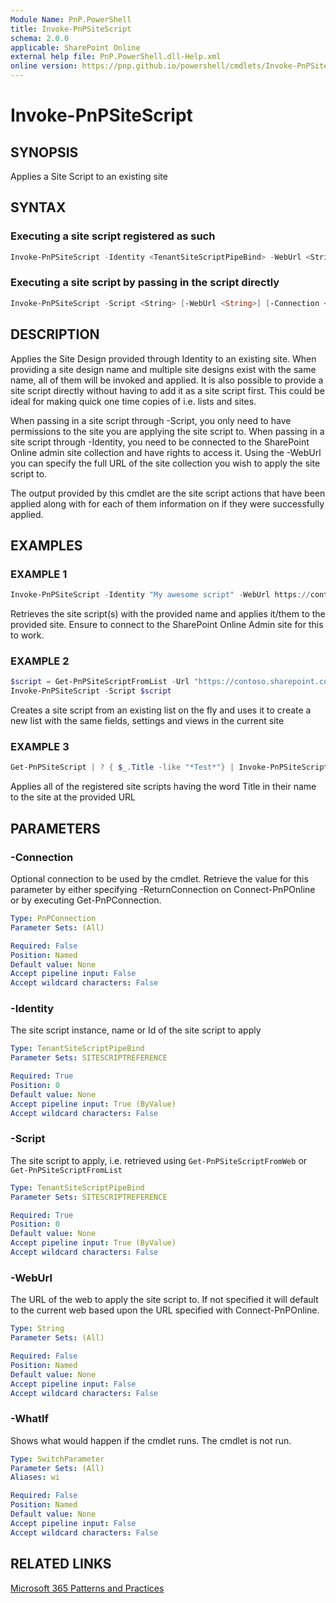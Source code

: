 ```yaml
---
Module Name: PnP.PowerShell
title: Invoke-PnPSiteScript
schema: 2.0.0
applicable: SharePoint Online
external help file: PnP.PowerShell.dll-Help.xml
online version: https://pnp.github.io/powershell/cmdlets/Invoke-PnPSiteScript.html
---
```

 
# Invoke-PnPSiteScript

## SYNOPSIS
Applies a Site Script to an existing site

## SYNTAX

### Executing a site script registered as such

```powershell
Invoke-PnPSiteScript -Identity <TenantSiteScriptPipeBind> -WebUrl <String> [-Connection <PnPConnection>] [<CommonParameters>]
```

### Executing a site script by passing in the script directly

```powershell
Invoke-PnPSiteScript -Script <String> [-WebUrl <String>] [-Connection <PnPConnection>] [<CommonParameters>]
```

## DESCRIPTION

Applies the Site Design provided through Identity to an existing site. When providing a site design name and multiple site designs exist with the same name, all of them will be invoked and applied. It is also possible to provide a site script directly without having to add it as a site script first. This could be ideal for making quick one time copies of i.e. lists and sites.

When passing in a site script through -Script, you only need to have permissions to the site you are applying the site script to.
When passing in a site script through -Identity, you need to be connected to the SharePoint Online admin site collection and have rights to access it. Using the -WebUrl you can specify the full URL of the site collection you wish to apply the site script to.

The output provided by this cmdlet are the site script actions that have been applied along with for each of them information on if they were successfully applied.

## EXAMPLES

### EXAMPLE 1
```powershell
Invoke-PnPSiteScript -Identity "My awesome script" -WebUrl https://contoso.sharepoint.com/sites/mydemosite
```

Retrieves the site script(s) with the provided name and applies it/them to the provided site. Ensure to connect to the SharePoint Online Admin site for this to work.

### EXAMPLE 2
```powershell
$script = Get-PnPSiteScriptFromList -Url "https://contoso.sharepoint.com/sites/mytemplatesite/lists/Sample"
Invoke-PnPSiteScript -Script $script
```

Creates a site script from an existing list on the fly and uses it to create a new list with the same fields, settings and views in the current site

### EXAMPLE 3
```powershell
Get-PnPSiteScript | ? { $_.Title -like "*Test*"} | Invoke-PnPSiteScript -WebUrl https://contoso.sharepoint.com/sites/mydemosite
```

Applies all of the registered site scripts having the word Title in their name to the site at the provided URL

## PARAMETERS

### -Connection
Optional connection to be used by the cmdlet. Retrieve the value for this parameter by either specifying -ReturnConnection on Connect-PnPOnline or by executing Get-PnPConnection.

```yaml
Type: PnPConnection
Parameter Sets: (All)

Required: False
Position: Named
Default value: None
Accept pipeline input: False
Accept wildcard characters: False
```

### -Identity
The site script instance, name or Id of the site script to apply

```yaml
Type: TenantSiteScriptPipeBind
Parameter Sets: SITESCRIPTREFERENCE

Required: True
Position: 0
Default value: None
Accept pipeline input: True (ByValue)
Accept wildcard characters: False
```

### -Script
The site script to apply, i.e. retrieved using `Get-PnPSiteScriptFromWeb` or `Get-PnPSiteScriptFromList`

```yaml
Type: TenantSiteScriptPipeBind
Parameter Sets: SITESCRIPTREFERENCE

Required: True
Position: 0
Default value: None
Accept pipeline input: True (ByValue)
Accept wildcard characters: False
```

### -WebUrl
The URL of the web to apply the site script to. If not specified it will default to the current web based upon the URL specified with Connect-PnPOnline.

```yaml
Type: String
Parameter Sets: (All)

Required: False
Position: Named
Default value: None
Accept pipeline input: False
Accept wildcard characters: False
```

### -WhatIf
Shows what would happen if the cmdlet runs. The cmdlet is not run.

```yaml
Type: SwitchParameter
Parameter Sets: (All)
Aliases: wi

Required: False
Position: Named
Default value: None
Accept pipeline input: False
Accept wildcard characters: False
```

## RELATED LINKS

[Microsoft 365 Patterns and Practices](https://aka.ms/m365pnp)
